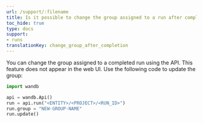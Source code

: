 ```yaml
---
url: /support/:filename
title: Is it possible to change the group assigned to a run after completion?
toc_hide: true
type: docs
support:
- runs 
translationKey: change_group_after_completion
---
```

You can change the group assigned to a completed run using the API. This feature does not appear in the web UI. Use the following code to update the group:

```python
import wandb

api = wandb.Api()
run = api.run("<ENTITY>/<PROJECT>/<RUN_ID>")
run.group = "NEW-GROUP-NAME"
run.update()
```